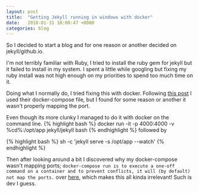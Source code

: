 ```yaml
---
layout: post
title:  "Getting Jekyll running in windows with docker"
date:   2018-01-31 10:00:47 +0000
categories: blog
---
```


So I decided to start a blog and for one reason or another decided on jekyll/github.io.

I'm not terribly familiar with Ruby, I tried to install the ruby gem for jekyll but it failed to install in my system. I spent a little while googling but fixing my ruby install was not high enough on my priorities to spend too much time on it.

Doing what I normally do, I tried fixing this with docker. Following [this post][blog-post] I used their docker-compose file, but I found for some reason or another it wasn't properly mapping the port.

Even though its more clunky I managed to do it with docker on the command line.
{% highlight bash %}
docker run -it -p 4000:4000 -v %cd%:/opt/app jekyll/jekyll bash
{% endhighlight %}
followed by

{% highlight bash %}
sh -c 'jekyll serve -s /opt/app --watch'
{% endhighlight %}

Then after looking around a bit I discovered why my docker-compose wasn't mapping ports; `docker-compose run is to execute a one-off command on a container and to prevent conflicts, it will (by default) not map the ports.` over [here][docker-run], which makes this all kinda irrelevant! Such is dev I guess.

[blog-post]: https://cardano.github.io/blog/2016/11/29/creating-an-engineering-blog
[docker-run]: https://github.com/docker/compose/issues/1259
